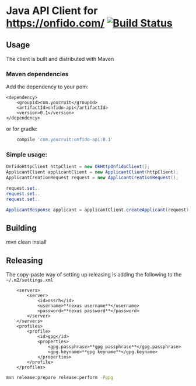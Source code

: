 Java API Client for https://onfido.com/  [![Build Status](https://travis-ci.org/YouCruit/onfido-api.svg?branch=master)](https://travis-ci.org/YouCruit/onfido-api)
=====================================================

Usage
-----

The client is built and distributed with Maven
### Maven dependencies
Add the dependency to your pom:
```maven
<dependency>
    <groupId>com.youcruit</groupId>
    <artifactId>onfido-api</artifactId>
    <version>0.1</version>
</dependency>
```

or for gradle:
```gradle
    compile 'com.youcruit:onfido-api:0.1'
```

### Simple usage:

```java
OnfidoHttpClient httpClient = new OkHttpOnfidoClient();
ApplicantClient applicantClient = new ApplicantClient(httpClient);
ApplicantCreationRequest request = new ApplicantCreationRequest();

request.set..
request.set..
request.set..

ApplicantResponse applicant = applicantClient.createApplicant(request);

```

Building
--------

mvn clean install

Releasing
---------

The copy-paste way of setting up releasing is adding the following to the ```~/.m2/settings.xml```

```maven
	<servers>
		<server>
			<id>ossrh</id>
			<username>**nexus username**</username>
			<password>**nexus password**</password>
		</server>
	</servers>
	<profiles>
		<profile>
			<id>gpg</id>
			<properties>
				<gpg.passphrase>**gpg passphrase**</gpg.passphrase>
				<gpg.keyname>**gpg keyname**</gpg.keyname>
			</properties>
		</profile>
	</profiles>
```

```sh
mvn release:prepare release:perform -Pgpg
```
